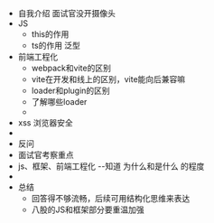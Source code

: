 - 自我介绍 面试官没开摄像头
- JS
	- this的作用
	- ts的作用 泛型
- 前端工程化
	- webpack和vite的区别
	- vite在开发和线上的区别，vite能向后兼容嘛
	- loader和plugin的区别
	- 了解哪些loader
	-
- xss 浏览器安全
-
- 反问
- 面试官考察重点
- js、框架、前端工程化 --知道 为什么和是什么 的程度
-
- 总结
	- 回答得不够流畅，后续可用结构化思维来表达
	- 八股的JS和框架部分要重温加强